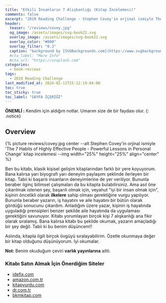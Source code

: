 ```yaml
---
title: "Etkili İnsanların 7 Alışkanlığı (Kitap İncelemesi)"
comments: false
excerpt: "2019 Reading Challenge - Stephen Covey'in orjinal ismiyle The 7 Habits of Highly Effective People: Powerful Lessons in Personal Change kitabı ile ilgili Yorumum"
header:
  teaser: "/reviews/covey.jpg"
  og_image: /assets/images/svg-book22.svg
  overlay_image: /assets/images/svg-book22.svg
  overlay_color: "#000"
  overlay_filter: "0.3"
  caption: "background by [SVGBackgrounds.com](https://www.svgbackgrounds.com/)"
  #cta_label: "More Info"
  #cta_url: "https://unsplash.com"
categories:
  - book-reviews
tags:
  - 2019 Reading Challenge
last_modified_at: 2024-02-11T15:12:19-04:00
toc: true
toc_sticky: true
toc_label: "SAYFA İÇERİĞİ"
---
```


**ÖNEMLİ :** Kendim için aldığım notlar. Umarım size de bir faydası olur.
{: .notice}

## Overview

{% picture reviews/covey.jpg center --alt Stephen Covey'in orjinal ismiyle 'The 7 Habits of Highly Effective People - Powerful Lessons in Personal Change' kitap incelemesi --img width="25%" height="25%" align="center" %}<br/>

Ben bu kitabı, klasik kişisel gelişim kitaplarından farklı bir yere koyuyorum. Bana kalırsa yarı biyografi yarı deneyim paylaşımı şeklinde ilerleyen bir kitap. Tabii ki başarılı insanların deneyimlerine de yer veriliyor. Bununla beraber ilginç bilimsel çalışmaları da bu kitapta bulabilirsiniz. Ama asıl öne çıkarılmak istenen şey, başarılı olmak için, veyahut "iyi bir insan olmak için", kişinin öncelikli olarak **ilkelere** sahip olması gerektiğine vurgu yapılıyor. Bununla beraber yazarın, iş hayatını ve aile hayatını bir bütün olarak gördüğü sonucunu çıkardım. Anladığım üzere yazar, kişinin iş hayatında uyguladığı prensipleri benzer şekilde aile hayatında da uygulaması gerektiğini savunuyor. Kitabı yorumlayan birçok kişi 7 alışkanlığı ana fikir olarak sıralamış. Bana kalırsa kitabı bu şekilde okumak, yazarın amaçladığı bir şey değil. Tabii ki bu benim düşüncem!!


Aslında, kitapla ilgili birçok övgüyü sıralayabilirim. Özetle okunmaya değer bir kitap olduğunu düşünüyorum. İyi okumalar.

**Not:** Benim okuduğum çeviri **varlık yayınlarına** aitti.

### Kitabı Satın Almak İçin Önerdiğim Siteler

* [idefix.com](https://www.idefix.com/etkili-insanlarin-7-aliskanligi-p-194874?vendorId=3)
* [amazon.com.tr](https://amzn.eu/d/j5EruoD)
* [kitapyurdu.com](https://www.kitapyurdu.com/kitap/etkili-insanlarin-7-aliskanligi/1138.html)
* [dr.com.tr](https://www.dr.com.tr/Kitap/Etkili-Insanlarin-7-Aliskanligi/Egitim-Basvuru/Kisisel-Gelisim/urunno=0000000061005)
* [bkmkitap.com](https://www.bkmkitap.com/etkili-insanlarin-7-aliskanligi-498519?waw_keyword=etkili%20insanlarn)